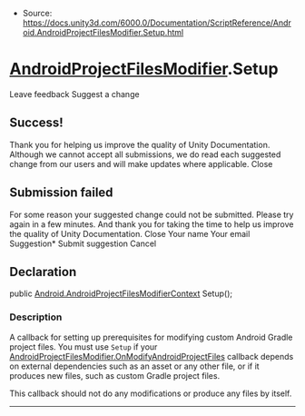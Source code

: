 * Source: https://docs.unity3d.com/6000.0/Documentation/ScriptReference/Android.AndroidProjectFilesModifier.Setup.html

#  [AndroidProjectFilesModifier](https://docs.unity3d.com/6000.0/Documentation/ScriptReference/Android.AndroidProjectFilesModifier.html).Setup
Leave feedback
Suggest a change
## Success!
Thank you for helping us improve the quality of Unity Documentation. Although we cannot accept all submissions, we do read each suggested change from our users and will make updates where applicable.
Close
## Submission failed
For some reason your suggested change could not be submitted. Please <a>try again</a> in a few minutes. And thank you for taking the time to help us improve the quality of Unity Documentation.
Close
Your name Your email Suggestion* Submit suggestion
Cancel
## Declaration
public [Android.AndroidProjectFilesModifierContext](https://docs.unity3d.com/6000.0/Documentation/ScriptReference/Android.AndroidProjectFilesModifierContext.html) Setup(); 
### Description
A callback for setting up prerequisites for modifying custom Android Gradle project files.
You must use `Setup` if your [AndroidProjectFilesModifier.OnModifyAndroidProjectFiles](https://docs.unity3d.com/6000.0/Documentation/ScriptReference/Android.AndroidProjectFilesModifier.OnModifyAndroidProjectFiles.html) callback depends on external dependencies such as an asset or any other file, or if it produces new files, such as custom Gradle project files.  
  
This callback should not do any modifications or produce any files by itself.
* * *
